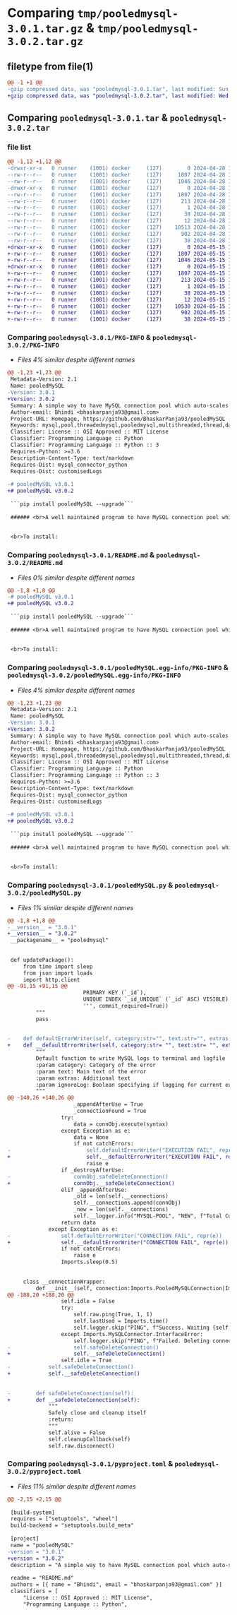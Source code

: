 # Comparing `tmp/pooledmysql-3.0.1.tar.gz` & `tmp/pooledmysql-3.0.2.tar.gz`

## filetype from file(1)

```diff
@@ -1 +1 @@
-gzip compressed data, was "pooledmysql-3.0.1.tar", last modified: Sun Apr 28 17:04:37 2024, max compression
+gzip compressed data, was "pooledmysql-3.0.2.tar", last modified: Wed May 15 16:10:04 2024, max compression
```

## Comparing `pooledmysql-3.0.1.tar` & `pooledmysql-3.0.2.tar`

### file list

```diff
@@ -1,12 +1,12 @@
-drwxr-xr-x   0 runner    (1001) docker     (127)        0 2024-04-28 17:04:37.541029 pooledmysql-3.0.1/
--rw-r--r--   0 runner    (1001) docker     (127)     1807 2024-04-28 17:04:37.541029 pooledmysql-3.0.1/PKG-INFO
--rw-r--r--   0 runner    (1001) docker     (127)     1046 2024-04-28 17:04:33.000000 pooledmysql-3.0.1/README.md
-drwxr-xr-x   0 runner    (1001) docker     (127)        0 2024-04-28 17:04:37.541029 pooledmysql-3.0.1/pooledMySQL.egg-info/
--rw-r--r--   0 runner    (1001) docker     (127)     1807 2024-04-28 17:04:37.000000 pooledmysql-3.0.1/pooledMySQL.egg-info/PKG-INFO
--rw-r--r--   0 runner    (1001) docker     (127)      213 2024-04-28 17:04:37.000000 pooledmysql-3.0.1/pooledMySQL.egg-info/SOURCES.txt
--rw-r--r--   0 runner    (1001) docker     (127)        1 2024-04-28 17:04:37.000000 pooledmysql-3.0.1/pooledMySQL.egg-info/dependency_links.txt
--rw-r--r--   0 runner    (1001) docker     (127)       38 2024-04-28 17:04:37.000000 pooledmysql-3.0.1/pooledMySQL.egg-info/requires.txt
--rw-r--r--   0 runner    (1001) docker     (127)       12 2024-04-28 17:04:37.000000 pooledmysql-3.0.1/pooledMySQL.egg-info/top_level.txt
--rw-r--r--   0 runner    (1001) docker     (127)    10513 2024-04-28 17:04:33.000000 pooledmysql-3.0.1/pooledMySQL.py
--rw-r--r--   0 runner    (1001) docker     (127)      902 2024-04-28 17:04:33.000000 pooledmysql-3.0.1/pyproject.toml
--rw-r--r--   0 runner    (1001) docker     (127)       38 2024-04-28 17:04:37.541029 pooledmysql-3.0.1/setup.cfg
+drwxr-xr-x   0 runner    (1001) docker     (127)        0 2024-05-15 16:10:04.908075 pooledmysql-3.0.2/
+-rw-r--r--   0 runner    (1001) docker     (127)     1807 2024-05-15 16:10:04.908075 pooledmysql-3.0.2/PKG-INFO
+-rw-r--r--   0 runner    (1001) docker     (127)     1046 2024-05-15 16:10:00.000000 pooledmysql-3.0.2/README.md
+drwxr-xr-x   0 runner    (1001) docker     (127)        0 2024-05-15 16:10:04.908075 pooledmysql-3.0.2/pooledMySQL.egg-info/
+-rw-r--r--   0 runner    (1001) docker     (127)     1807 2024-05-15 16:10:04.000000 pooledmysql-3.0.2/pooledMySQL.egg-info/PKG-INFO
+-rw-r--r--   0 runner    (1001) docker     (127)      213 2024-05-15 16:10:04.000000 pooledmysql-3.0.2/pooledMySQL.egg-info/SOURCES.txt
+-rw-r--r--   0 runner    (1001) docker     (127)        1 2024-05-15 16:10:04.000000 pooledmysql-3.0.2/pooledMySQL.egg-info/dependency_links.txt
+-rw-r--r--   0 runner    (1001) docker     (127)       38 2024-05-15 16:10:04.000000 pooledmysql-3.0.2/pooledMySQL.egg-info/requires.txt
+-rw-r--r--   0 runner    (1001) docker     (127)       12 2024-05-15 16:10:04.000000 pooledmysql-3.0.2/pooledMySQL.egg-info/top_level.txt
+-rw-r--r--   0 runner    (1001) docker     (127)    10530 2024-05-15 16:10:00.000000 pooledmysql-3.0.2/pooledMySQL.py
+-rw-r--r--   0 runner    (1001) docker     (127)      902 2024-05-15 16:10:00.000000 pooledmysql-3.0.2/pyproject.toml
+-rw-r--r--   0 runner    (1001) docker     (127)       38 2024-05-15 16:10:04.908075 pooledmysql-3.0.2/setup.cfg
```

### Comparing `pooledmysql-3.0.1/PKG-INFO` & `pooledmysql-3.0.2/PKG-INFO`

 * *Files 4% similar despite different names*

```diff
@@ -1,23 +1,23 @@
 Metadata-Version: 2.1
 Name: pooledMySQL
-Version: 3.0.1
+Version: 3.0.2
 Summary: A simple way to have MySQL connection pool which auto-scales infinitely as required. This would help remove problems caused by multithreading, also removed user hassle of manually creating and deleting connections manually.
 Author-email: Bhindi <bhaskarpanja93@gmail.com>
 Project-URL: Homepage, https://github.com/BhaskarPanja93/pooledMySQL
 Keywords: mysql,pool,threadedmysql,pooledmysql,multithreaded,thread,database,sql
 Classifier: License :: OSI Approved :: MIT License
 Classifier: Programming Language :: Python
 Classifier: Programming Language :: Python :: 3
 Requires-Python: >=3.6
 Description-Content-Type: text/markdown
 Requires-Dist: mysql_connector_python
 Requires-Dist: customisedLogs
 
-# pooledMySQL v3.0.1
+# pooledMySQL v3.0.2
 
 ```pip install pooledMySQL --upgrade```
 
 ###### <br>A well maintained program to have MySQL connection pool which auto-scales infinitely as required. This would help remove problems caused by multithreading, also removed user hassle of manually creating and deleting connections manually.
 
 
 <br>To install:
```

### Comparing `pooledmysql-3.0.1/README.md` & `pooledmysql-3.0.2/README.md`

 * *Files 0% similar despite different names*

```diff
@@ -1,8 +1,8 @@
-# pooledMySQL v3.0.1
+# pooledMySQL v3.0.2
 
 ```pip install pooledMySQL --upgrade```
 
 ###### <br>A well maintained program to have MySQL connection pool which auto-scales infinitely as required. This would help remove problems caused by multithreading, also removed user hassle of manually creating and deleting connections manually.
 
 
 <br>To install:
```

### Comparing `pooledmysql-3.0.1/pooledMySQL.egg-info/PKG-INFO` & `pooledmysql-3.0.2/pooledMySQL.egg-info/PKG-INFO`

 * *Files 4% similar despite different names*

```diff
@@ -1,23 +1,23 @@
 Metadata-Version: 2.1
 Name: pooledMySQL
-Version: 3.0.1
+Version: 3.0.2
 Summary: A simple way to have MySQL connection pool which auto-scales infinitely as required. This would help remove problems caused by multithreading, also removed user hassle of manually creating and deleting connections manually.
 Author-email: Bhindi <bhaskarpanja93@gmail.com>
 Project-URL: Homepage, https://github.com/BhaskarPanja93/pooledMySQL
 Keywords: mysql,pool,threadedmysql,pooledmysql,multithreaded,thread,database,sql
 Classifier: License :: OSI Approved :: MIT License
 Classifier: Programming Language :: Python
 Classifier: Programming Language :: Python :: 3
 Requires-Python: >=3.6
 Description-Content-Type: text/markdown
 Requires-Dist: mysql_connector_python
 Requires-Dist: customisedLogs
 
-# pooledMySQL v3.0.1
+# pooledMySQL v3.0.2
 
 ```pip install pooledMySQL --upgrade```
 
 ###### <br>A well maintained program to have MySQL connection pool which auto-scales infinitely as required. This would help remove problems caused by multithreading, also removed user hassle of manually creating and deleting connections manually.
 
 
 <br>To install:
```

### Comparing `pooledmysql-3.0.1/pooledMySQL.py` & `pooledmysql-3.0.2/pooledMySQL.py`

 * *Files 1% similar despite different names*

```diff
@@ -1,8 +1,8 @@
-__version__ = "3.0.1"
+__version__ = "3.0.2"
 __packagename__ = "pooledmysql"
 
 
 def updatePackage():
     from time import sleep
     from json import loads
     import http.client
@@ -91,15 +91,15 @@
                        PRIMARY KEY (`_id`),
                        UNIQUE INDEX `_id_UNIQUE` (`_id` ASC) VISIBLE)
                        ''', commit_required=True))
         """
         pass
 
 
-    def defaultErrorWriter(self, category:str="", text:str="", extras:str="", ignoreLog:bool=False):
+    def __defaultErrorWriter(self, category:str= "", text:str= "", extras:str= "", ignoreLog:bool=False):
         """
         Default function to write MySQL logs to terminal and logfile
         :param category: Category of the error
         :param text: Main text of the error
         :param extras: Additional text
         :param ignoreLog: Boolean specifying if logging for current execution be ignored from log file
         """
@@ -140,26 +140,26 @@
                     _appendAfterUse = True
                     _connectionFound = True
                 try:
                     data = connObj.execute(syntax)
                 except Exception as e:
                     data = None
                     if not catchErrors:
-                        self.defaultErrorWriter("EXECUTION FAIL", repr(e), syntax, ignoreLog=not logIntoFile)
+                        self.__defaultErrorWriter("EXECUTION FAIL", repr(e), syntax, ignoreLog=not logIntoFile)
                         raise e
                 if _destroyAfterUse:
-                    connObj.safeDeleteConnection()
+                    connObj.__safeDeleteConnection()
                 elif _appendAfterUse:
                     _old = len(self.__connections)
                     self.__connections.append(connObj)
                     _new = len(self.__connections)
                     self.__logger.info("MYSQL-POOL", "NEW", f"Total Connections: {_old}->{_new}")
                 return data
             except Exception as e:
-                self.defaultErrorWriter("CONNECTION FAIL", repr(e))
+                self.__defaultErrorWriter("CONNECTION FAIL", repr(e))
                 if not catchErrors:
                     raise e
                 Imports.sleep(0.5)
 
 
     class __connectionWrapper:
         def __init__(self, connection:Imports.PooledMySQLConnection|Imports.MySQLConnectionAbstract, cleanupCallback, logger:Imports.LogManager):
@@ -188,20 +188,20 @@
                 self.idle = False
                 try:
                     self.raw.ping(True, 1, 1)
                     self.lastUsed = Imports.time()
                     self.logger.skip("PING", f"Success. Waiting {self.maxSendKeepAliveAfter} secs")
                 except Imports.MySQLConnector.InterfaceError:
                     self.logger.skip("PING", f"Failed. Deleting connection")
-                    self.safeDeleteConnection()
+                    self.__safeDeleteConnection()
                 self.idle = True
-            self.safeDeleteConnection()
+            self.__safeDeleteConnection()
 
 
-        def safeDeleteConnection(self):
+        def __safeDeleteConnection(self):
             """
             Safely close and cleanup itself
             :return:
             """
             self.alive = False
             self.cleanupCallback(self)
             self.raw.disconnect()
```

### Comparing `pooledmysql-3.0.1/pyproject.toml` & `pooledmysql-3.0.2/pyproject.toml`

 * *Files 11% similar despite different names*

```diff
@@ -2,15 +2,15 @@
 
 [build-system]
 requires = ["setuptools", "wheel"]
 build-backend = "setuptools.build_meta"
 
 [project]
 name = "pooledMySQL"
-version = "3.0.1"
+version = "3.0.2"
 description = "A simple way to have MySQL connection pool which auto-scales infinitely as required. This would help remove problems caused by multithreading, also removed user hassle of manually creating and deleting connections manually."
 
 readme = "README.md"
 authors = [{ name = "Bhindi", email = "bhaskarpanja93@gmail.com" }]
 classifiers = [
     "License :: OSI Approved :: MIT License",
     "Programming Language :: Python",
```

